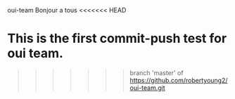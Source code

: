 oui-team Bonjour a tous
<<<<<<< HEAD

This is the first commit-push test for oui team.
=======
>>>>>>> branch 'master' of https://github.com/robertyoung2/oui-team.git
